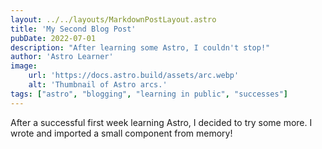 ```yaml
---
layout: ../../layouts/MarkdownPostLayout.astro
title: 'My Second Blog Post'
pubDate: 2022-07-01
description: "After learning some Astro, I couldn't stop!"
author: 'Astro Learner'
image:
    url: 'https://docs.astro.build/assets/arc.webp'
    alt: 'Thumbnail of Astro arcs.'
tags: ["astro", "blogging", "learning in public", "successes"]
---
```


After a successful first week learning Astro, I decided to try some more. I wrote and imported a small component from memory!